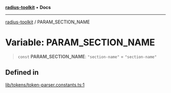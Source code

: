 [**radius-toolkit**](../README.md) • **Docs**

***

[radius-toolkit](../globals.md) / PARAM\_SECTION\_NAME

# Variable: PARAM\_SECTION\_NAME

> `const` **PARAM\_SECTION\_NAME**: `"section-name"` = `"section-name"`

## Defined in

[lib/tokens/token-parser.constants.ts:1](https://github.com/rangle/radius-token-tango/blob/5b6e6f5adbda55f8c41a4c8308d1d8885a9b9a2f/packages/radius-toolkit/src/lib/tokens/token-parser.constants.ts#L1)

